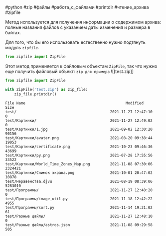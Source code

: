 #python #zip #файлы #работа_с_файлами #printdir #чтение_архива #zipfile


 Метод используется для получения информации о содержимом архива: полные названия файлов с указанием даты изменения и размера в байтах.
 
Для того, что бы его использовать естественно нужно подтянуть модуль `zipfile`.
```python
from zipfile import ZipFile
```
Этот метод применяется к файловым объектам `ZipFile`, так что нужно еще получить файловый объект:
`zip для примера`
![[test.zip]]
```python
from zipfile import ZipFile

with ZipFile('test.zip') as zip_file:
    zip_file.printdir()
```
```
File Name                                             Modified             Size
test/                                          2021-11-27 12:47:10            0
test/Картинки/                                 2021-11-27 12:49:02            0
test/Картинки/1.jpg                            2021-09-02 12:30:20        90156
test/Картинки/avatar.png                       2021-08-20 09:38:44        19053
test/Картинки/certificate.png                  2021-10-23 09:46:36        43699
test/Картинки/py.png                           2021-07-28 17:55:56        33522
test/Картинки/World_Time_Zones_Map.png         2021-11-08 07:30:06      2324421
test/Картинки/Снимок экрана.png                2021-10-01 20:47:02        10878
test/Неравенства.djvu                          2021-08-19 08:39:06      5283010
test/Программы/                                2021-11-27 12:48:20            0
test/Программы/image_util.py                   2021-11-18 12:42:22         4955
test/Программы/sort.py                         2021-11-14 19:31:02           61
test/Разные файлы/                             2021-11-27 12:48:10            0
test/Разные файлы/astros.json                  2021-11-08 09:29:58          505
```